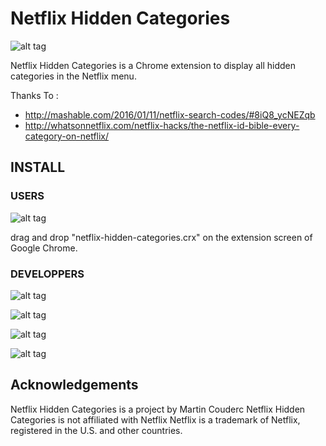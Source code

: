 # Netflix Hidden Categories

![alt tag](https://cloud.githubusercontent.com/assets/1588586/12432072/5ab941e2-bef9-11e5-8b8d-fc14bb087987.png)

Netflix Hidden Categories is a Chrome extension to display all hidden categories in the Netflix menu.

Thanks To :
- http://mashable.com/2016/01/11/netflix-search-codes/#8iQ8_ycNEZqb
- http://whatsonnetflix.com/netflix-hacks/the-netflix-id-bible-every-category-on-netflix/

## INSTALL

### USERS

![alt tag](https://cloud.githubusercontent.com/assets/1588586/12433054/2f416fde-beff-11e5-8bae-eec6e331e570.png)

drag and drop "netflix-hidden-categories.crx" on the extension screen of Google Chrome.


### DEVELOPPERS

![alt tag](https://cloud.githubusercontent.com/assets/1588586/12433054/2f416fde-beff-11e5-8bae-eec6e331e570.png)

![alt tag](https://cloud.githubusercontent.com/assets/1588586/12433051/2f39f132-beff-11e5-9420-0a748d6c36d4.png)

![alt tag](https://cloud.githubusercontent.com/assets/1588586/12433053/2f3fcfd0-beff-11e5-91e1-1af165259c3f.png)

![alt tag](https://cloud.githubusercontent.com/assets/1588586/12433052/2f3cfb98-beff-11e5-9209-53cf28f01c2c.png)


## Acknowledgements

Netflix Hidden Categories is a project by Martin Couderc
Netflix Hidden Categories is not affiliated with Netflix
Netflix is a trademark of Netflix, registered in the U.S. and other countries.
